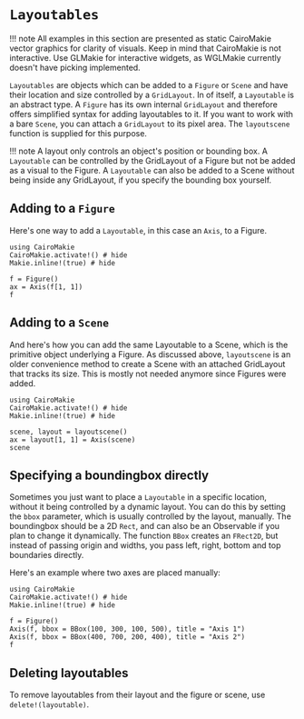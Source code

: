 # `Layoutables`

!!! note
All examples in this section are presented as static CairoMakie vector graphics for clarity of visuals.
Keep in mind that CairoMakie is not interactive.
Use GLMakie for interactive widgets, as WGLMakie currently doesn't have picking implemented.

`Layoutables` are objects which can be added to a `Figure` or `Scene` and have their location and size controlled by a `GridLayout`. In of itself, a `Layoutable` is an abstract type.
A `Figure` has its own internal `GridLayout` and therefore offers simplified syntax for adding layoutables to it.
If you want to work with a bare `Scene`, you can attach a `GridLayout` to its pixel area.
The `layoutscene` function is supplied for this purpose.

!!! note
A layout only controls an object's position or bounding box.
A `Layoutable` can be controlled by the GridLayout of a Figure but not be added as a visual to the Figure.
A `Layoutable` can also be added to a Scene without being inside any GridLayout, if you specify the bounding box yourself.

## Adding to a `Figure`

Here's one way to add a `Layoutable`, in this case an `Axis`, to a Figure.

```@example
using CairoMakie
CairoMakie.activate!() # hide
Makie.inline!(true) # hide

f = Figure()
ax = Axis(f[1, 1])
f
```

## Adding to a `Scene`

And here's how you can add the same Layoutable to a Scene, which is the primitive object underlying a Figure.
As discussed above, `layoutscene` is an older convenience method to create a Scene with an attached GridLayout that tracks its size.
This is mostly not needed anymore since Figures were added.

```@example
using CairoMakie
CairoMakie.activate!() # hide
Makie.inline!(true) # hide

scene, layout = layoutscene()
ax = layout[1, 1] = Axis(scene)
scene
```

## Specifying a boundingbox directly

Sometimes you just want to place a `Layoutable` in a specific location, without it being controlled by a dynamic layout.
You can do this by setting the `bbox` parameter, which is usually controlled by the layout, manually.
The boundingbox should be a 2D `Rect`, and can also be an Observable if you plan to change it dynamically.
The function `BBox` creates an `FRect2D`, but instead of passing origin and widths, you pass left, right, bottom and top boundaries directly.

Here's an example where two axes are placed manually:

```@example
using CairoMakie
CairoMakie.activate!() # hide
Makie.inline!(true) # hide

f = Figure()
Axis(f, bbox = BBox(100, 300, 100, 500), title = "Axis 1")
Axis(f, bbox = BBox(400, 700, 200, 400), title = "Axis 2")
f
```

## Deleting layoutables

To remove layoutables from their layout and the figure or scene, use `delete!(layoutable)`.
